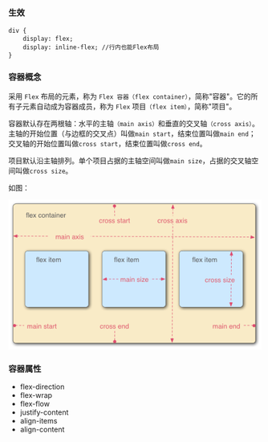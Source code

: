### 生效
```
div {
    display: flex; 
    display: inline-flex; //行内也能Flex布局
}
```

### 容器概念
采用 `Flex` 布局的元素，称为 `Flex 容器（flex container）`，简称"容器"。它的所有子元素自动成为容器成员，称为 `Flex` 项目`（flex item）`，简称"项目"。

容器默认存在两根轴：水平的主轴`（main axis）`和垂直的交叉轴`（cross axis）`。主轴的开始位置（与边框的交叉点）叫做`main start`，结束位置叫做`main end`；交叉轴的开始位置叫做`cross start`，结束位置叫做`cross end`。

项目默认沿主轴排列。单个项目占据的主轴空间叫做`main size`，占据的交叉轴空间叫做`cross size`。

如图：

![](../photos/flex-container.png)
### 容器属性
* flex-direction
* flex-wrap
* flex-flow
* justify-content
* align-items
* align-content